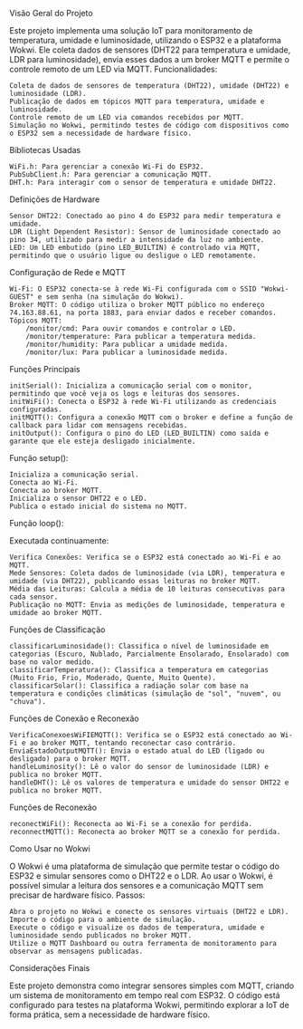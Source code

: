 Visão Geral do Projeto

Este projeto implementa uma solução IoT para monitoramento de temperatura, umidade e luminosidade, utilizando o ESP32 e a plataforma Wokwi. Ele coleta dados de sensores (DHT22 para temperatura e umidade, LDR para luminosidade), envia esses dados a um broker MQTT e permite o controle remoto de um LED via MQTT.
Funcionalidades:

    Coleta de dados de sensores de temperatura (DHT22), umidade (DHT22) e luminosidade (LDR).
    Publicação de dados em tópicos MQTT para temperatura, umidade e luminosidade.
    Controle remoto de um LED via comandos recebidos por MQTT.
    Simulação no Wokwi, permitindo testes de código com dispositivos como o ESP32 sem a necessidade de hardware físico.

Bibliotecas Usadas

    WiFi.h: Para gerenciar a conexão Wi-Fi do ESP32.
    PubSubClient.h: Para gerenciar a comunicação MQTT.
    DHT.h: Para interagir com o sensor de temperatura e umidade DHT22.

Definições de Hardware

    Sensor DHT22: Conectado ao pino 4 do ESP32 para medir temperatura e umidade.
    LDR (Light Dependent Resistor): Sensor de luminosidade conectado ao pino 34, utilizado para medir a intensidade da luz no ambiente.
    LED: Um LED embutido (pino LED_BUILTIN) é controlado via MQTT, permitindo que o usuário ligue ou desligue o LED remotamente.

Configuração de Rede e MQTT

    Wi-Fi: O ESP32 conecta-se à rede Wi-Fi configurada com o SSID "Wokwi-GUEST" e sem senha (na simulação do Wokwi).
    Broker MQTT: O código utiliza o broker MQTT público no endereço 74.163.88.61, na porta 1883, para enviar dados e receber comandos.
    Tópicos MQTT:
        /monitor/cmd: Para ouvir comandos e controlar o LED.
        /monitor/temperature: Para publicar a temperatura medida.
        /monitor/humidity: Para publicar a umidade medida.
        /monitor/lux: Para publicar a luminosidade medida.

Funções Principais

    initSerial(): Inicializa a comunicação serial com o monitor, permitindo que você veja os logs e leituras dos sensores.
    initWiFi(): Conecta o ESP32 à rede Wi-Fi utilizando as credenciais configuradas.
    initMQTT(): Configura a conexão MQTT com o broker e define a função de callback para lidar com mensagens recebidas.
    initOutput(): Configura o pino do LED (LED_BUILTIN) como saída e garante que ele esteja desligado inicialmente.

Função setup():

    Inicializa a comunicação serial.
    Conecta ao Wi-Fi.
    Conecta ao broker MQTT.
    Inicializa o sensor DHT22 e o LED.
    Publica o estado inicial do sistema no MQTT.

Função loop():

Executada continuamente:

    Verifica Conexões: Verifica se o ESP32 está conectado ao Wi-Fi e ao MQTT.
    Mede Sensores: Coleta dados de luminosidade (via LDR), temperatura e umidade (via DHT22), publicando essas leituras no broker MQTT.
    Média das Leituras: Calcula a média de 10 leituras consecutivas para cada sensor.
    Publicação no MQTT: Envia as medições de luminosidade, temperatura e umidade ao broker MQTT.

Funções de Classificação

    classificarLuminosidade(): Classifica o nível de luminosidade em categorias (Escuro, Nublado, Parcialmente Ensolarado, Ensolarado) com base no valor medido.
    classificarTemperatura(): Classifica a temperatura em categorias (Muito Frio, Frio, Moderado, Quente, Muito Quente).
    classificarSolar(): Classifica a radiação solar com base na temperatura e condições climáticas (simulação de "sol", "nuvem", ou "chuva").

Funções de Conexão e Reconexão

    VerificaConexoesWiFIEMQTT(): Verifica se o ESP32 está conectado ao Wi-Fi e ao broker MQTT, tentando reconectar caso contrário.
    EnviaEstadoOutputMQTT(): Envia o estado atual do LED (ligado ou desligado) para o broker MQTT.
    handleLuminosity(): Lê o valor do sensor de luminosidade (LDR) e publica no broker MQTT.
    handleDHT(): Lê os valores de temperatura e umidade do sensor DHT22 e publica no broker MQTT.

Funções de Reconexão

    reconectWiFi(): Reconecta ao Wi-Fi se a conexão for perdida.
    reconnectMQTT(): Reconecta ao broker MQTT se a conexão for perdida.

Como Usar no Wokwi

O Wokwi é uma plataforma de simulação que permite testar o código do ESP32 e simular sensores como o DHT22 e o LDR. Ao usar o Wokwi, é possível simular a leitura dos sensores e a comunicação MQTT sem precisar de hardware físico.
Passos:

    Abra o projeto no Wokwi e conecte os sensores virtuais (DHT22 e LDR).
    Importe o código para o ambiente de simulação.
    Execute o código e visualize os dados de temperatura, umidade e luminosidade sendo publicados no broker MQTT.
    Utilize o MQTT Dashboard ou outra ferramenta de monitoramento para observar as mensagens publicadas.

Considerações Finais

Este projeto demonstra como integrar sensores simples com MQTT, criando um sistema de monitoramento em tempo real com ESP32. O código está configurado para testes na plataforma Wokwi, permitindo explorar a IoT de forma prática, sem a necessidade de hardware físico.
